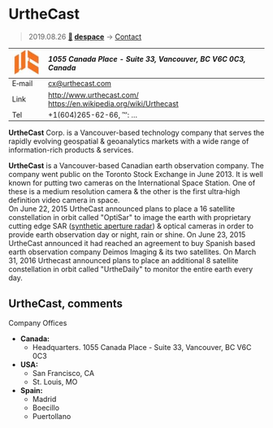 # UrtheCast
> 2019.08.26 **[🚀](../index/index.md) [despace](index.md)** → [Contact](contact.md)

|[![](f/contact/u/urthecast_logo1_thumb.jpg)](f/contact/u/urthecast_logo1.png)|*1055 Canada Place - Suite 33, Vancouver, BC V6C 0C3, Canada*|
|:--|:--|
|E‑mail| <cx@urthecast.com> |
|Link| <http://www.urthecast.com/><br> <https://en.wikipedia.org/wiki/Urthecast> |
|Tel| +1(604)265-62-66, ℻: … |

**UrtheCast** Corp. is a Vancouver-based technology company that serves the rapidly evolving geospatial & geoanalytics markets with a wide range of information-rich products & services.

**UrtheCast** is a Vancouver-based Canadian earth observation company. The company went public on the Toronto Stock Exchange in June 2013. It is well known for putting two cameras on the International Space Station. One of these is a medium resolution camera & the other is the first ultra‑high definition video camera in space.  
On June 22, 2015 UrtheCast announced plans to place a 16 satellite constellation in orbit called "OptiSar" to image the earth with proprietary cutting edge SAR ([synthetic aperture radar](sar.md)) & optical cameras in order to provide earth observation day or night, rain or shine. On June 23, 2015 UrtheCast announced it had reached an agreement to buy Spanish based earth observation company Deimos Imaging & its two satellites. On March 31, 2016 Urthecast announced plans to place an additional 8 satellite constellation in orbit called "UrtheDaily" to monitor the entire earth every day.


<p style="page-break-after:always"> </p>

## UrtheCast, comments

Company Offices

   - **Canada:**
      - Headquarters. 1055 Canada Place - Suite 33, Vancouver, BC V6C 0C3
   - **USA:**
      - San Francisco, CA
      - St. Louis, MO
   - **Spain:**
      - Madrid
      - Boecillo
      - Puertollano
